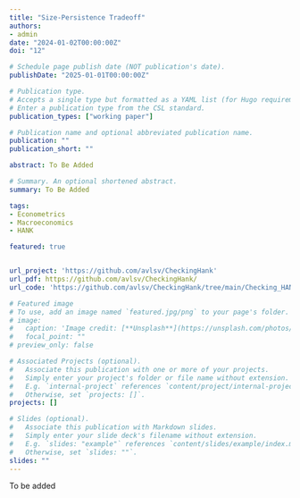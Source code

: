 ```yaml
---
title: "Size-Persistence Tradeoff"
authors:
- admin
date: "2024-01-02T00:00:00Z"
doi: "12"

# Schedule page publish date (NOT publication's date).
publishDate: "2025-01-01T00:00:00Z"

# Publication type.
# Accepts a single type but formatted as a YAML list (for Hugo requirements).
# Enter a publication type from the CSL standard.
publication_types: ["working paper"]

# Publication name and optional abbreviated publication name.
publication: ""
publication_short: ""

abstract: To Be Added 

# Summary. An optional shortened abstract.
summary: To Be Added

tags:
- Econometrics
- Macroeconomics
- HANK

featured: true


url_project: 'https://github.com/avlsv/CheckingHank'
url_pdf: https://github.com/avlsv/CheckingHank/
url_code: 'https://github.com/avlsv/CheckingHank/tree/main/Checking_HANK/Code'

# Featured image
# To use, add an image named `featured.jpg/png` to your page's folder. 
# image:
#   caption: 'Image credit: [**Unsplash**](https://unsplash.com/photos/s9CC2SKySJM)'
#   focal_point: ""
# preview_only: false

# Associated Projects (optional).
#   Associate this publication with one or more of your projects.
#   Simply enter your project's folder or file name without extension.
#   E.g. `internal-project` references `content/project/internal-project/index.md`.
#   Otherwise, set `projects: []`.
projects: []

# Slides (optional).
#   Associate this publication with Markdown slides.
#   Simply enter your slide deck's filename without extension.
#   E.g. `slides: "example"` references `content/slides/example/index.md`.
#   Otherwise, set `slides: ""`.
slides: ""
---
```


To be added